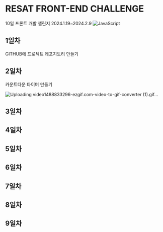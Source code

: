 # RESAT FRONT-END CHALLENGE

10일 프론트 개발 챌린지 2024.1.19~2024.2.9
 ![JavaScript](https://img.shields.io/badge/javascript-%23323330.svg?style=for-the-badge&logo=javascript&logoColor=%23F7DF1E)


## 1일차
GITHUB에 프로젝트 레포지토리 만들기

## 2일차
카운트다운 타이머 만들기

![Uploading video1488833296-ezgif.com-video-to-gif-converter (1).gif…]()

## 3일차

## 4일차

## 5일차

## 6일차

## 7일차

## 8일차

## 9일차

